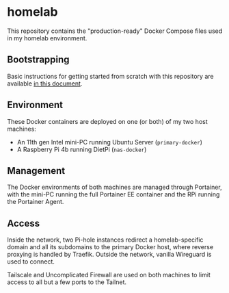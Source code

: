 # homelab

This repository contains the "production-ready" Docker Compose files used in my homelab environment.

## Bootstrapping

Basic instructions for getting started from scratch with this repository are available [in this document](bootstrap.md).

## Environment

These Docker containers are deployed on one (or both) of my two host machines:

- An 11th gen Intel mini-PC running Ubuntu Server (`primary-docker`)
- A Raspberry Pi 4b running DietPi (`nas-docker`)

## Management

The Docker environments of both machines are managed through Portainer, with the mini-PC running the full Portainer EE container and the RPi running the Portainer Agent.

## Access

Inside the network, two Pi-hole instances redirect a homelab-specific domain and all its subdomains to the primary Docker host, where reverse proxying is handled by Traefik. Outside the network, vanilla Wireguard is used to connect.

Tailscale and Uncomplicated Firewall are used on both machines to limit access to all but a few ports to the Tailnet.
